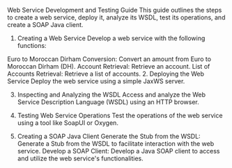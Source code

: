 Web Service Development and Testing Guide
This guide outlines the steps to create a web service, deploy it, analyze its WSDL, test its operations, and create a SOAP Java client.

1. Creating a Web Service
Develop a web service with the following functions:

Euro to Moroccan Dirham Conversion: Convert an amount from Euro to Moroccan Dirham (DH).
Account Retrieval: Retrieve an account.
List of Accounts Retrieval: Retrieve a list of accounts.
2. Deploying the Web Service
Deploy the web service using a simple JaxWS server.

3. Inspecting and Analyzing the WSDL
Access and analyze the Web Service Description Language (WSDL) using an HTTP browser.

4. Testing Web Service Operations
Test the operations of the web service using a tool like SoapUI or Oxygen.

5. Creating a SOAP Java Client
Generate the Stub from the WSDL: Generate a Stub from the WSDL to facilitate interaction with the web service.
Develop a SOAP Client: Develop a Java SOAP client to access and utilize the web service's functionalities.
